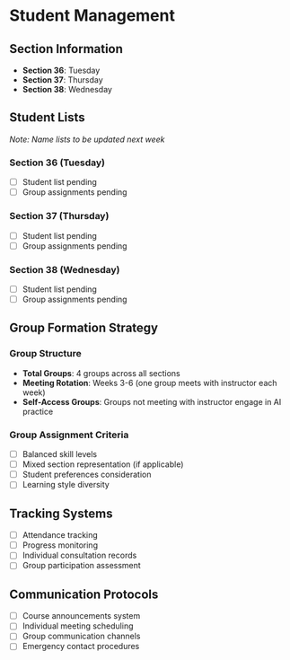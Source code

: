 # Student Management

## Section Information
- **Section 36**: Tuesday
- **Section 37**: Thursday  
- **Section 38**: Wednesday

## Student Lists
*Note: Name lists to be updated next week*

### Section 36 (Tuesday)
- [ ] Student list pending
- [ ] Group assignments pending

### Section 37 (Thursday)
- [ ] Student list pending
- [ ] Group assignments pending

### Section 38 (Wednesday)
- [ ] Student list pending
- [ ] Group assignments pending

## Group Formation Strategy
### Group Structure
- **Total Groups**: 4 groups across all sections
- **Meeting Rotation**: Weeks 3-6 (one group meets with instructor each week)
- **Self-Access Groups**: Groups not meeting with instructor engage in AI practice

### Group Assignment Criteria
- [ ] Balanced skill levels
- [ ] Mixed section representation (if applicable)
- [ ] Student preferences consideration
- [ ] Learning style diversity

## Tracking Systems
- [ ] Attendance tracking
- [ ] Progress monitoring
- [ ] Individual consultation records
- [ ] Group participation assessment

## Communication Protocols
- [ ] Course announcements system
- [ ] Individual meeting scheduling
- [ ] Group communication channels
- [ ] Emergency contact procedures
